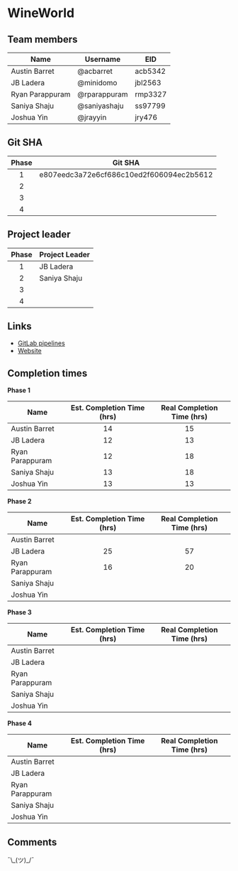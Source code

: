 # WineWorld

## Team members

| Name            | Username     | EID     |
| --------------- | ------------ | ------- |
| Austin Barret   | @acbarret    | acb5342 |
| JB Ladera       | @minidomo    | jbl2563 |
| Ryan Parappuram | @rparappuram | rmp3327 |
| Saniya Shaju    | @saniyashaju | ss97799 |
| Joshua Yin      | @jrayyin     | jry476  |

## Git SHA

| Phase |                 Git SHA                  |
| :---: | :--------------------------------------: |
|   1   | e807eedc3a72e6cf686c10ed2f606094ec2b5612 |
|   2   |                                          |
|   3   |                                          |
|   4   |                                          |

## Project leader

| Phase | Project Leader |
| :---: | -------------- |
|   1   | JB Ladera      |
|   2   | Saniya Shaju   |
|   3   |                |
|   4   |                |

## Links
- [GitLab pipelines](https://gitlab.com/rparappuram/cs373-idb-12/-/pipelines)
- [Website](https://www.wineworld.me/)

## Completion times

**Phase 1**

| Name            | Est. Completion Time (hrs) | Real Completion Time (hrs) |
| --------------- | :------------------------: | :------------------------: |
| Austin Barret   |             14             |             15             |
| JB Ladera       |             12             |             13             |
| Ryan Parappuram |             12             |             18             |
| Saniya Shaju    |             13             |             18             |
| Joshua Yin      |             13             |             13             |

**Phase 2**

| Name            | Est. Completion Time (hrs) | Real Completion Time (hrs) |
| --------------- | :------------------------: | :------------------------: |
| Austin Barret   |                            |                            |
| JB Ladera       |             25             |             57             |
| Ryan Parappuram |             16             |             20             |
| Saniya Shaju    |                            |                            |
| Joshua Yin      |                            |                            |

**Phase 3**

| Name            | Est. Completion Time (hrs) | Real Completion Time (hrs) |
| --------------- | :------------------------: | :------------------------: |
| Austin Barret   |                            |                            |
| JB Ladera       |                            |                            |
| Ryan Parappuram |                            |                            |
| Saniya Shaju    |                            |                            |
| Joshua Yin      |                            |                            |

**Phase 4**

| Name            | Est. Completion Time (hrs) | Real Completion Time (hrs) |
| --------------- | :------------------------: | :------------------------: |
| Austin Barret   |                            |                            |
| JB Ladera       |                            |                            |
| Ryan Parappuram |                            |                            |
| Saniya Shaju    |                            |                            |
| Joshua Yin      |                            |                            |

## Comments

¯\\\_(ツ)\_/¯
